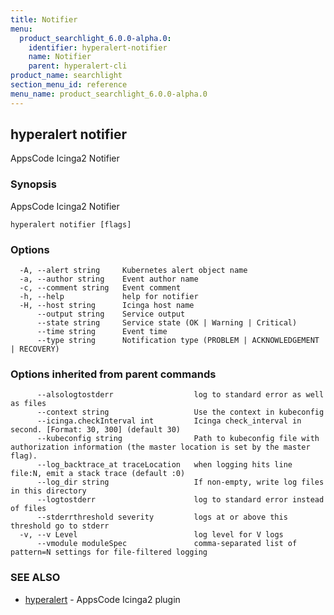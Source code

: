 ```yaml
---
title: Notifier
menu:
  product_searchlight_6.0.0-alpha.0:
    identifier: hyperalert-notifier
    name: Notifier
    parent: hyperalert-cli
product_name: searchlight
section_menu_id: reference
menu_name: product_searchlight_6.0.0-alpha.0
---
```

## hyperalert notifier

AppsCode Icinga2 Notifier

### Synopsis

AppsCode Icinga2 Notifier

```
hyperalert notifier [flags]
```

### Options

```
  -A, --alert string     Kubernetes alert object name
  -a, --author string    Event author name
  -c, --comment string   Event comment
  -h, --help             help for notifier
  -H, --host string      Icinga host name
      --output string    Service output
      --state string     Service state (OK | Warning | Critical)
      --time string      Event time
      --type string      Notification type (PROBLEM | ACKNOWLEDGEMENT | RECOVERY)
```

### Options inherited from parent commands

```
      --alsologtostderr                  log to standard error as well as files
      --context string                   Use the context in kubeconfig
      --icinga.checkInterval int         Icinga check_interval in second. [Format: 30, 300] (default 30)
      --kubeconfig string                Path to kubeconfig file with authorization information (the master location is set by the master flag).
      --log_backtrace_at traceLocation   when logging hits line file:N, emit a stack trace (default :0)
      --log_dir string                   If non-empty, write log files in this directory
      --logtostderr                      log to standard error instead of files
      --stderrthreshold severity         logs at or above this threshold go to stderr
  -v, --v Level                          log level for V logs
      --vmodule moduleSpec               comma-separated list of pattern=N settings for file-filtered logging
```

### SEE ALSO

* [hyperalert](/docs/reference/hyperalert/hyperalert.md)	 - AppsCode Icinga2 plugin


